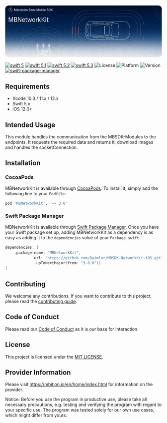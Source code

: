 ![MBNetworkKit](logo.jpg "Banner")

[![swift 5](https://img.shields.io/badge/swift-5-orange.svg?style=flat)](https://developer.apple.com/swift/)
[![swift 5.1](https://img.shields.io/badge/swift-5.1-orange.svg?style=flat)](https://developer.apple.com/swift/)
[![swift 5.2](https://img.shields.io/badge/swift-5.2-orange.svg?style=flat)](https://developer.apple.com/swift/)
[![swift 5.3](https://img.shields.io/badge/swift-5.3-orange.svg?style=flat)](https://developer.apple.com/swift/)
![License](https://img.shields.io/cocoapods/l/MBNetworkKit)
![Platform](https://img.shields.io/cocoapods/p/MBNetworkKit)
![Version](https://img.shields.io/cocoapods/v/MBNetworkKit)
[![swift-package-manager](https://img.shields.io/badge/SPM-compatible-brightgreen)](https://github.com/apple/swift-package-manager)

## Requirements

- Xcode 10.3 / 11.x / 12.x
- Swift 5.x
- iOS 12.0+

## Intended Usage

This module handles the communication from the MBSDK-Modules to the endpoints. It requests the required data and returns it, download images and handles the socketConnection.

## Installation

### CocoaPods

MBNetworkKit is available through [CocoaPods](http://cocoapods.org). To install it, simply add the following line to your `Podfile`:

```ruby
pod 'MBNetworkKit', '~> 3.0'
```

### Swift Package Manager

MBNetworkKit is available through [Swift Package Manager](https://swift.org/package-manager/). Once you have your Swift package set up, adding MBNetworkKit as a dependency is as easy as adding it to the `dependencies` value of your `Package.swift`.

```swift
dependencies: [
    .package(name: "MBNetworkKit",
             url: "https://github.com/Daimler/MBSDK-NetworkKit-iOS.git",
			 .upToNextMajor(from: "3.0.0"))
]
```

## Contributing

We welcome any contributions.
If you want to contribute to this project, please read the [contributing guide](CONTRIBUTING.md).

## Code of Conduct

Please read our [Code of Conduct](https://github.com/Daimler/daimler-foss/blob/master/CODE_OF_CONDUCT.md) as it is our base for interaction.

## License

This project is licensed under the [MIT LICENSE](LICENSE).

## Provider Information

Please visit <https://mbition.io/en/home/index.html> for information on the provider.

Notice: Before you use the program in productive use, please take all necessary precautions,
e.g. testing and verifying the program with regard to your specific use.
The program was tested solely for our own use cases, which might differ from yours.
